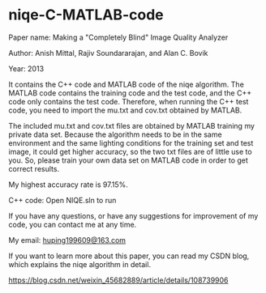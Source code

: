 # niqe-C-MATLAB-code

Paper name: Making a "Completely Blind" Image Quality Analyzer

Author: Anish Mittal, Rajiv Soundararajan, and Alan C. Bovik

Year: 2013

It contains the C++ code and MATLAB code of the niqe algorithm. The MATLAB code contains the training code and the test code, and the C++ code only contains the test code. Therefore, when running the C++ test code, you need to import the mu.txt and cov.txt obtained by MATLAB.

The included mu.txt and cov.txt files are obtained by MATLAB training my private data set. Because the algorithm needs to be in the same environment and the same lighting conditions for the training set and test image, it could get higher accuracy, so the two txt files are of little use to you. So, please train your own data set on MATLAB code in order to get correct results.

My highest accuracy rate is 97.15%.

C++ code: Open NIQE.sln to run

If you have any questions, or have any suggestions for improvement of my code, you can contact me at any time. 

My email: huping199609@163.com

If you want to learn more about this paper, you can read my CSDN blog, which explains the niqe algorithm in detail.

https://blog.csdn.net/weixin_45682889/article/details/108739906

